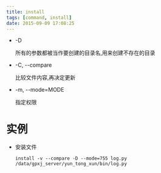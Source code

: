 ```yaml
---
title: install
tags: [command, install]
date: 2015-09-09 17:08:25
---
```


-   -D

    所有的参数都被当作要创建的目录名,用来创建不存在的目录

-   -C, --compare

    比较文件内容,再决定更新

-   -m, --mode=MODE

    指定权限

# 实例

-   安装文件

        install -v --compare -D --mode=755 log.py /data/gpxj_server/yun_tong_xun/bin/log.py
